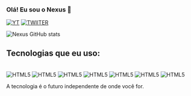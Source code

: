 ### Olá! Eu sou o Nexus 🙂

[![YT](https://img.shields.io/badge/YouTube-FF0000?style=for-the-badge&logo=youtube&logoColor=white)](https://www.youtube.com/channel/UCH5ARjRmj-Ue70RdhS1DvsA)
[![TWIITER](https://img.shields.io/badge/Twitter-1DA1F2?style=for-the-badge&logo=twitter&logoColor=white)](https://twitter.com/AldenorOliveir_)

![Nexus GitHub stats](https://github-readme-stats.vercel.app/api?username=YTNexus&show_icons=true&theme=gruvbox)


## Tecnologias que eu uso:

<div style="display: inline-block"> <br/>
    <img align="center" alt="HTML5" src="https://img.shields.io/badge/Java-ED8B00?style=for-the-badge&logo=java&logoColor=white"/>
    <img align="center" alt="HTML5" src="https://img.shields.io/badge/MySQL-005C84?style=for-the-badge&logo=mysql&logoColor=white"/>
    <img align="center" alt="HTML5" src="https://img.shields.io/badge/SQLite-07405E?style=for-the-badge&logo=sqlite&logoColor=white"/>
    <img align="center" alt="HTML5" src="https://img.shields.io/badge/redis-%23DD0031.svg?&style=for-the-badge&logo=redis&logoColor=white"/>
    <img align="center" alt="HTML5" src="https://img.shields.io/badge/Spring-6DB33F?style=for-the-badge&logo=spring&logoColor=white"/>
    <img align="center" alt="HTML5" src="https://img.shields.io/badge/HTML5-E34F26?style=for-the-badge&logo=html5&logoColor=white"/>
    <img align="center" alt="HTML5" src="https://img.shields.io/badge/CSS3-1572B6?style=for-the-badge&logo=css3&logoColor=white"/>
</div><br/>

A tecnologia é o futuro independente de onde você for.
